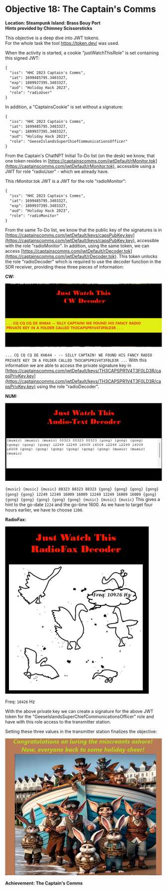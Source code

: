 # Objective 18: The Captain's Comms
**Location: Steampunk Island: Brass Bouy Port**  
**Hints provided by Chimney Scissorsticks**

This objective is a deep dive into JWT tokens.  
For the whole task the tool https://token.dev/ was used.

When the activity is started, a cookie "justWatchThisRole" is set containing this signed JWT:
```
{
  "iss": "HHC 2023 Captain's Comms",
  "iat": 1699485795.3403327,
  "exp": 1809937395.3403327,
  "aud": "Holiday Hack 2023",
  "role": "radioUser"
}
```

In addition, a "CaptainsCookie" is set without a signature:
```
{
  "iss": "HHC 2023 Captain's Comms",
  "iat": 1699485795.3403327,
  "exp": 1809937395.3403327,
  "aud": "Holiday Hack 2023",
  "role": "GeeseIslandsSuperChiefCommunicationsOfficer"
}
```

From the Captain's ChatNPT Initial To-Do list (on the desk) we know, that one token resides in [https://captainscomms.com/jwtDefault/rMonitor.tok](https://captainscomms.com/jwtDefault/rMonitor.tok), accessible using a JWT for role "radioUser" - which we already have.

This rMonitor.tok JWT is a JWT for the role "radioMonitor":
```
{
  "iss": "HHC 2023 Captain's Comms",
  "iat": 1699485795.3403327,
  "exp": 1809937395.3403327,
  "aud": "Holiday Hack 2023",
  "role": "radioMonitor"
}
```

From the same To-Do list, we know that the public key of the signatures is in [https://captainscomms.com/jwtDefault/keys/capsPubKey.key](https://captainscomms.com/jwtDefault/keys/capsPubKey.key), accessible with the role "radioMonitor".
In addition, using the same token, we can access [https://captainscomms.com/jwtDefault/rDecoder.tok](https://captainscomms.com/jwtDefault/rDecoder.tok). This token unlocks the role "radioDecoder" which is required to use the decoder function in the SDR receiver, providing these three pieces of information:

**CW:**

![CW Decoder](https://github.com/joergschwarzwaelder/hhc2023/blob/main/Objective-18/CWDecoder.png)

`... CQ CQ CQ DE KH644 - -- SILLY CAPTAIN! WE FOUND HIS FANCY RADIO PRIVATE KEY IN A FOLDER CALLED TH3CAPSPR1V4T3F0LD3R ...`
With this information we are able to access the private signature key in [https://captainscomms.com/jwtDefault/keys/TH3CAPSPR1V4T3F0LD3R/capsPrivKey.key](https://captainscomms.com/jwtDefault/keys/TH3CAPSPR1V4T3F0LD3R/capsPrivKey.key) using the role "radioDecoder".

**NUM:**

![NUM Decoder](https://github.com/joergschwarzwaelder/hhc2023/blob/main/Objective-18/NUMDecoder.png)

`{music} {music} {music} 88323 88323 88323 {gong} {gong} {gong} {gong} {gong} {gong} 12249 12249 16009 16009 12249 12249 16009 16009 {gong} {gong} {gong} {gong} {gong} {gong} {music} {music} {music}`
This gives a hint to the go-date `1224` and the go-time 1600.
As we have to target four hours earlier, we have to choose `1200`.

**RadioFax:**

![RadioFaxDecoder](https://github.com/joergschwarzwaelder/hhc2023/blob/main/Objective-18/RadioFaxDecoder.png)

Freq: `10426` Hz

With the above private key we can create a signature for the above JWT token for the "GeeseIslandsSuperChiefCommunicationsOfficer" role and have with this role access to the transmitter station.

Setting these three values in the transmitter station finalizes the objective:

![Completion](https://github.com/joergschwarzwaelder/hhc2023/blob/main/Objective-18/completion.png)

**Achievement: The Captain's Comms**
<!--stackedit_data:
eyJoaXN0b3J5IjpbLTcwNTgwMDk1MSwtMTY5OTExOTY4OSwtMj
AxMDE5MjYzXX0=
-->